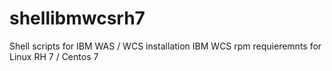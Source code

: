 # shellibmwcsrh7
Shell scripts for IBM WAS / WCS installation
IBM WCS rpm requieremnts for Linux RH 7 / Centos 7
